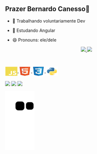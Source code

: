 ## Prazer Bernardo Canesso👋

- 🔭 Trabalhando voluntariamente Dev <Front-End>
- 🌱 Estudando Angular 
- 😄 Pronouns: ele/dele

  
  <div align="center">
  <a href="https://github.com/BernardooCanesso">
  <img height="180em" src="https://github-readme-stats.vercel.app/api?username=bernardoocanesso&show_icons=true&theme=transparent&include_all_commits=true&count_private=true"/>
  <img height="150em" src="https://github-readme-stats.vercel.app/api/top-langs/?username=bernardoocanesso&layout=compact&langs_count=7&theme=transparent"/>
</div>
    
   ##
    
 <div style="display: inline_block"><br>
  <img align="center" alt="Bernardo-Js" height="30" width="40" src="https://raw.githubusercontent.com/devicons/devicon/master/icons/javascript/javascript-plain.svg">
  <img align="center" alt="Bernardo-HTML" height="30" width="40" src="https://raw.githubusercontent.com/devicons/devicon/master/icons/html5/html5-original.svg">
  <img align="center" alt="Bernardo-CSS" height="30" width="40" src="https://raw.githubusercontent.com/devicons/devicon/master/icons/css3/css3-original.svg">
  <img align="center" alt="Bernardo-Python" height="30" width="40" src="https://raw.githubusercontent.com/devicons/devicon/master/icons/python/python-original.svg">
  </div>
    
    

   <div>
  <br>
     <a href="https://instagram.com/bernardocanesso_" target="_blank"><img src="https://img.shields.io/badge/-Instagram-%23E4405F?style=for-the-badge&logo=instagram&logoColor=white" target="_blank"></a>
 <a href = "mailto:desenvolvedor.canesso"><img src="https://img.shields.io/badge/-Gmail-%23333?style=for-the-badge&logo=gmail&logoColor=white" target="_blank"></a>
  <a href="https://www.linkedin.com/in/bernardo-canesso-12a9b5239/" target="_blank"><img src="https://img.shields.io/badge/-LinkedIn-%230077B5?style=for-the-badge&logo=linkedin&logoColor=white") target="_blank"></a> 
 
  ![Snake animation](https://github.com/rafaballerini/rafaballerini/blob/output/github-contribution-grid-snake.svg)
 </div>
